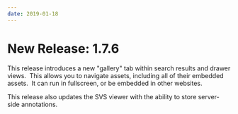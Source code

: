 ```yaml
---
date: 2019-01-18
---
```



# New Release: 1.7.6

This release introduces a new "gallery" tab within search results and drawer views.  This allows you to navigate assets, including all of their embedded assets.  It can run in fullscreen, or be embedded in other websites.

This release also updates the SVS viewer with the ability to store server-side annotations.


